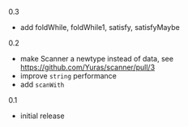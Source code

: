 0.3

* add foldWhile, foldWhile1, satisfy, satisfyMaybe

0.2

* make Scanner a newtype instead of data, see https://github.com/Yuras/scanner/pull/3
* improve `string` performance
* add `scanWith`

0.1

* initial release
